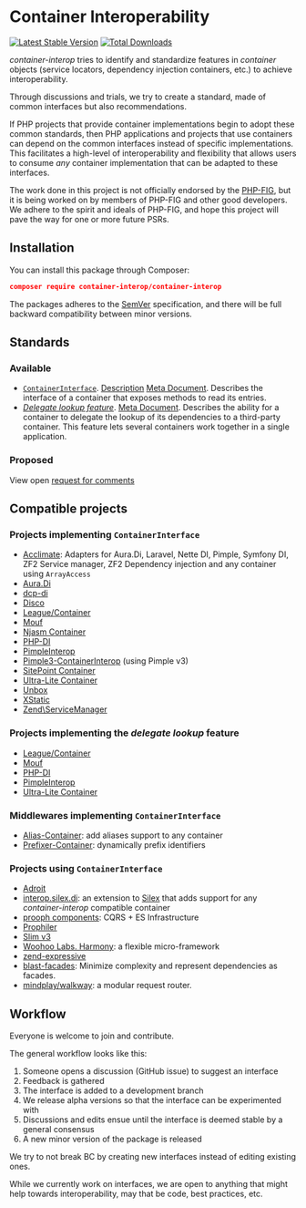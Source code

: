 # Container Interoperability

[![Latest Stable Version](https://poser.pugx.org/container-interop/container-interop/v/stable.png)](https://packagist.org/packages/container-interop/container-interop)
[![Total Downloads](https://poser.pugx.org/container-interop/container-interop/downloads.svg)](https://packagist.org/packages/container-interop/container-interop)

*container-interop* tries to identify and standardize features in *container* objects (service locators,
dependency injection containers, etc.) to achieve interoperability.

Through discussions and trials, we try to create a standard, made of common interfaces but also recommendations.

If PHP projects that provide container implementations begin to adopt these common standards, then PHP
applications and projects that use containers can depend on the common interfaces instead of specific
implementations. This facilitates a high-level of interoperability and flexibility that allows users to consume
*any* container implementation that can be adapted to these interfaces.

The work done in this project is not officially endorsed by the [PHP-FIG](http://www.php-fig.org/), but it is being
worked on by members of PHP-FIG and other good developers. We adhere to the spirit and ideals of PHP-FIG, and hope
this project will pave the way for one or more future PSRs.


## Installation

You can install this package through Composer:

```json
composer require container-interop/container-interop
```

The packages adheres to the [SemVer](http://semver.org/) specification, and there will be full backward compatibility
between minor versions.

## Standards

### Available

- [`ContainerInterface`](src/Interop/Container/ContainerInterface.php).
[Description](docs/ContainerInterface.md) [Meta Document](docs/ContainerInterface-meta.md).
Describes the interface of a container that exposes methods to read its entries.
- [*Delegate lookup feature*](docs/Delegate-lookup.md).
[Meta Document](docs/Delegate-lookup-meta.md).
Describes the ability for a container to delegate the lookup of its dependencies to a third-party container. This
feature lets several containers work together in a single application.

### Proposed

View open [request for comments](https://github.com/container-interop/container-interop/labels/RFC)

## Compatible projects

### Projects implementing `ContainerInterface`

- [Acclimate](https://github.com/jeremeamia/acclimate-container): Adapters for
  Aura.Di, Laravel, Nette DI, Pimple, Symfony DI, ZF2 Service manager, ZF2
  Dependency injection and any container using `ArrayAccess`
- [Aura.Di](http://auraphp.com/packages/Aura.Di/)
- [dcp-di](https://github.com/estelsmith/dcp-di)
- [Disco](https://github.com/bitexpert/disco)
- [League/Container](http://container.thephpleague.com/)
- [Mouf](http://mouf-php.com)
- [Njasm Container](https://github.com/njasm/container)
- [PHP-DI](http://php-di.org)
- [PimpleInterop](https://github.com/moufmouf/pimple-interop)
- [Pimple3-ContainerInterop](https://github.com/Sam-Burns/pimple3-containerinterop) (using Pimple v3)
- [SitePoint Container](https://github.com/sitepoint/Container)
- [Ultra-Lite Container](https://github.com/ultra-lite/container)
- [Unbox](https://github.com/mindplay-dk/unbox)
- [XStatic](https://github.com/jeremeamia/xstatic)
- [Zend\ServiceManager](https://github.com/zendframework/zend-servicemanager)

### Projects implementing the *delegate lookup* feature

- [League/Container](http://container.thephpleague.com/)
- [Mouf](http://mouf-php.com)
- [PHP-DI](http://php-di.org)
- [PimpleInterop](https://github.com/moufmouf/pimple-interop)
- [Ultra-Lite Container](https://github.com/ultra-lite/container)

### Middlewares implementing `ContainerInterface`

- [Alias-Container](https://github.com/thecodingmachine/alias-container): add
  aliases support to any container
- [Prefixer-Container](https://github.com/thecodingmachine/prefixer-container):
  dynamically prefix identifiers

### Projects using `ContainerInterface`

- [Adroit](https://github.com/bitexpert/adroit)
- [interop.silex.di](https://github.com/thecodingmachine/interop.silex.di): an
  extension to [Silex](http://silex.sensiolabs.org/) that adds support for any
  *container-interop* compatible container
- [prooph components](http://getprooph.org/): CQRS + ES Infrastructure
- [Prophiler](https://github.com/fabfuel/prophiler)
- [Slim v3](https://github.com/slimphp/Slim)
- [Woohoo Labs. Harmony](https://github.com/woohoolabs/harmony): a flexible
  micro-framework
- [zend-expressive](https://github.com/zendframework/zend-expressive)
- [blast-facades](https://github.com/phpthinktank/blast-facades): Minimize complexity and represent dependencies as facades.
- [mindplay/walkway](https://github.com/mindplay-dk/walkway): a modular request router.


## Workflow

Everyone is welcome to join and contribute.

The general workflow looks like this:

1. Someone opens a discussion (GitHub issue) to suggest an interface
1. Feedback is gathered
1. The interface is added to a development branch
1. We release alpha versions so that the interface can be experimented with
1. Discussions and edits ensue until the interface is deemed stable by a general consensus
1. A new minor version of the package is released

We try to not break BC by creating new interfaces instead of editing existing ones.

While we currently work on interfaces, we are open to anything that might help towards interoperability, may that
be code, best practices, etc.
